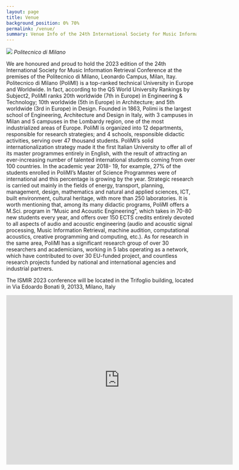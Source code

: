 ```yaml
---
layout: page
title: Venue
background_position: 0% 70%
permalink: /venue/
summary: Venue Info of the 24th International Society for Music Information Retrieval Conference
---
```


![](assets/img/polimi.jpg)
*Politecnico di Milano*

We are honoured and proud to hold the 2023 edition of the 24th International Society for Music Information Retrieval Conference at the premises of the Politecnico di Milano, Leonardo Campus, Milan, Itay.
Politecnico di Milano (PoliMI) is a top-ranked technical University in Europe and Worldwide. In fact, according to the QS World University Rankings by Subject2, PoliMI ranks 20th worldwide (7th in Europe) in Engineering & Technology; 10th worldwide (5th in Europe) in Architecture; and 5th worldwide (3rd in Europe) in Design. Founded in 1863, Polimi is the largest school of Engineering, Architecture and Design in Italy, with 3 campuses in Milan and 5 campuses in the Lombardy region, one of the most industrialized areas of Europe.
PoliMI is organized into 12 departments, responsible for research strategies; and 4 schools, responsible didactic activities, serving over 47 thousand students. PoliMI’s solid internationalization strategy made it the first Italian University to offer all of its master programmes entirely in English, with the result of attracting an ever-increasing number of talented international students coming from over 100 countries. In the academic year 2018- 19, for example, 27% of the students enrolled in PoliMI’s Master of Science Programmes were of international and this percentage is growing by the year. Strategic research is carried out mainly in the fields of energy, transport, planning, management, design, mathematics and natural and applied sciences, ICT, built environment, cultural heritage, with more than 250 laboratories.
It is worth mentioning that, among its many didactic programs, PoliMI offers a M.Sci. program in “Music and Acoustic Engineering”, which takes in 70-80 new students every year, and offers over 150 ECTS credits entirely devoted to all aspects of audio and acoustic engineering (audio and acoustic signal processing, Music Information Retrieval, machine audition, computational acoustics, creative programming and computing, etc.). As for research in the same area, PoliMI has a significant research group of over 30 researchers and academicians, working in 5 labs operating as a network, which have contributed to over 30 EU-funded project, and countless research projects funded by national and international agencies and industrial partners.

The ISMIR 2023 conference will be located in the Trifoglio building, located in Via Edoardo Bonati 9, 20133, Milano, Italy

<iframe src="https://goo.gl/maps/SqU7e5izG57dWFQh8" width="600" height="450" frameborder="0" style="border:0" allowfullscreen></iframe>

